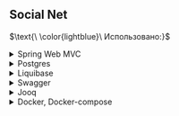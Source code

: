 ## Social Net 

$\text{\ \color{lightblue}\   Использовано:\}$  

<details>
<summary>Spring Web MVC</summary>

</details>

<details>
<summary>Postgres</summary>

</details>

<details>
<summary>Liquibase</summary>

</details>


<details>
<summary>Swagger</summary>

</details>

<details>

<summary>Jooq</summary>

</details>


<details>

<summary>Docker, Docker-compose</summary>

</details>





